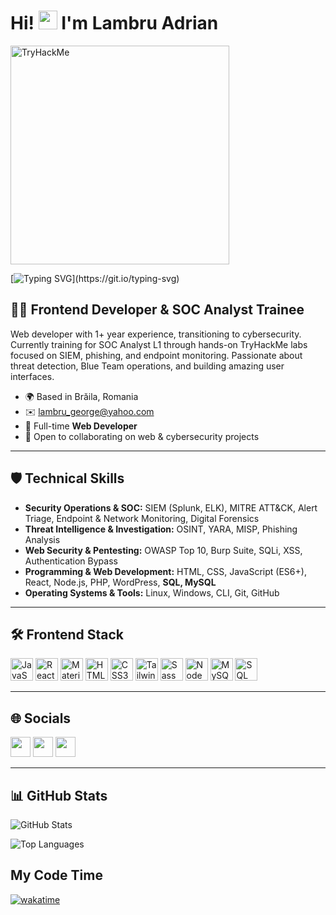 # Hi! <img src="https://user-images.githubusercontent.com/18350557/176309783-0785949b-9127-417c-8b55-ab5a4333674e.gif" width="30px"> I'm Lambru Adrian
<a href="https://tryhackme.com/p/lambruadrian" target="_blank"><img src="https://tryhackme-badges.s3.amazonaws.com/lambruadrian.png" alt="TryHackMe" width="350" height="350" /></a>

[![Typing SVG](https://readme-typing-svg.demolab.com?font=Fira+Code&pause=1000&color=0712F7&center=true&random=false&width=435&lines=I+like+this!)](https://git.io/typing-svg)

## 👨‍💻 Frontend Developer & SOC Analyst Trainee

Web developer with 1+ year experience, transitioning to cybersecurity. Currently training for SOC Analyst L1 through hands-on TryHackMe labs focused on SIEM, phishing, and endpoint monitoring. Passionate about threat detection, Blue Team operations, and building amazing user interfaces.

- 🌍 Based in Brăila, Romania  
- ✉️ [lambru_george@yahoo.com](mailto:lambru_george@yahoo.com)  
- 🧠 Full-time **Web Developer**  
- 🤝 Open to collaborating on web & cybersecurity projects  

---

## 🛡️ Technical Skills

- **Security Operations & SOC:** SIEM (Splunk, ELK), MITRE ATT&CK, Alert Triage, Endpoint & Network Monitoring, Digital Forensics  
- **Threat Intelligence & Investigation:** OSINT, YARA, MISP, Phishing Analysis  
- **Web Security & Pentesting:** OWASP Top 10, Burp Suite, SQLi, XSS, Authentication Bypass  
- **Programming & Web Development:** HTML, CSS, JavaScript (ES6+), React, Node.js, PHP, WordPress, **SQL, MySQL**  
- **Operating Systems & Tools:** Linux, Windows, CLI, Git, GitHub  

---

## 🛠️ Frontend Stack

<p align="left">
  <a href="https://developer.mozilla.org/en-US/docs/Web/JavaScript" target="_blank"><img src="https://raw.githubusercontent.com/danielcranney/readme-generator/main/public/icons/skills/javascript-colored.svg" width="36" height="36" alt="JavaScript" /></a>
  <a href="https://reactjs.org/" target="_blank"><img src="https://raw.githubusercontent.com/danielcranney/readme-generator/main/public/icons/skills/react-colored.svg" width="36" height="36" alt="React" /></a>
  <a href="https://mui.com/" target="_blank"><img src="https://raw.githubusercontent.com/danielcranney/readme-generator/main/public/icons/skills/materialui-colored.svg" width="36" height="36" alt="Material UI" /></a>
  <a href="https://developer.mozilla.org/en-US/docs/Web/HTML" target="_blank"><img src="https://raw.githubusercontent.com/danielcranney/readme-generator/main/public/icons/skills/html5-colored.svg" width="36" height="36" alt="HTML5" /></a>
  <a href="https://developer.mozilla.org/en-US/docs/Web/CSS" target="_blank"><img src="https://raw.githubusercontent.com/danielcranney/readme-generator/main/public/icons/skills/css3-colored.svg" width="36" height="36" alt="CSS3" /></a>
  <a href="https://tailwindcss.com/" target="_blank"><img src="https://raw.githubusercontent.com/danielcranney/readme-generator/main/public/icons/skills/tailwindcss-colored.svg" width="36" height="36" alt="TailwindCSS" /></a>
  <a href="https://sass-lang.com/" target="_blank"><img src="https://raw.githubusercontent.com/danielcranney/readme-generator/main/public/icons/skills/sass-colored.svg" width="36" height="36" alt="Sass" /></a>
  <a href="https://nodejs.org/en/" target="_blank"><img src="https://raw.githubusercontent.com/danielcranney/readme-generator/main/public/icons/skills/nodejs-colored.svg" width="36" height="36" alt="NodeJS" /></a>
  <a href="https://www.mysql.com/" target="_blank"><img src="https://raw.githubusercontent.com/danielcranney/readme-generator/main/public/icons/skills/mysql-colored.svg" width="36" height="36" alt="MySQL" /></a>
  <a href="https://en.wikipedia.org/wiki/SQL" target="_blank"><img src="https://raw.githubusercontent.com/danielcranney/readme-generator/main/public/icons/skills/sql-colored.svg" width="36" height="36" alt="SQL" /></a>
</p>

---

## 🌐 Socials

<p align="left">
  <a href="https://www.facebook.com/lambrugeorge/" target="_blank"><img src="https://raw.githubusercontent.com/danielcranney/readme-generator/main/public/icons/socials/facebook.svg" width="32" height="32" /></a>
  <a href="https://www.github.com/lambrugeorge" target="_blank"><img src="https://raw.githubusercontent.com/danielcranney/readme-generator/main/public/icons/socials/github.svg" width="32" height="32" /></a>
  <a href="https://www.linkedin.com/in/lambru-adrian" target="_blank"><img src="https://raw.githubusercontent.com/danielcranney/readme-generator/main/public/icons/socials/linkedin.svg" width="32" height="32" /></a>
</p>

---

## 📊 GitHub Stats

![GitHub Stats](https://github-readme-stats.vercel.app/api?username=lambrugeorge&show_icons=true&hide_border=true&title_color=0891b2&icon_color=0891b2&text_color=ffffff&bg_color=1c1917)

![Top Languages](https://github-readme-stats.vercel.app/api/top-langs/?username=lambrugeorge&langs_count=10&title_color=0891b2&text_color=ffffff&icon_color=0891b2&bg_color=1c1917&hide_border=true&locale=en&custom_title=Top%20Languages)

## My Code Time

[![wakatime](https://wakatime.com/badge/user/844050d5-1351-433e-8ba1-59e2ada32bcf.svg)](https://wakatime.com/@844050d5-1351-433e-8ba1-59e2ada32bcf)
